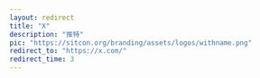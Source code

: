 ```yaml
---
layout: redirect
title: "X"
description: "推特"
pic: "https://sitcon.org/branding/assets/logos/withname.png"
redirect_to: "https://x.com/"
redirect_time: 3
---
```

